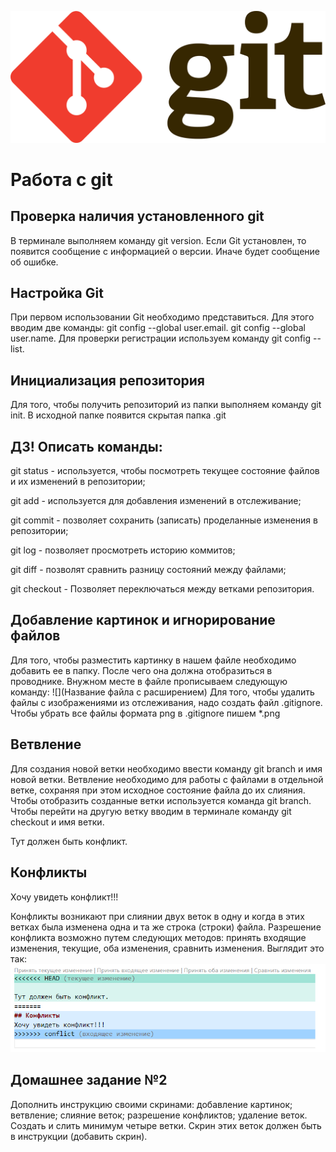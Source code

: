 ![Тут должен быть логотип](Git-logo.svg_.png)
# Работа с git
## Проверка наличия установленного git
В терминале выполняем команду git version. Если Git установлен, то появится сообщение с информацией о версии. Иначе будет сообщение об ошибке.
## Настройка Git
При первом использовании Git необходимо представиться. Для этого вводим две команды: git config --global user.email. 
git config --global user.name. 
Для проверки регистрации используем команду git config --list.
## Инициализация репозитория
Для того, чтобы получить репозиторий из папки выполняем команду git init. В исходной папке появится скрытая папка .git
## ДЗ! Описать команды:
git status - используется, чтобы посмотреть текущее состояние файлов и их изменений в репозитории;

git add - используется для добавления изменений в отслеживание;

git commit - позволяет сохранить (записать) проделанные изменения в репозитории;

git log - позволяет просмотреть историю коммитов;

git diff - позволят сравнить разницу состояний между файлами;

git checkout - Позволяет переключаться между ветками репозитория. 

## Добавление картинок и игнорирование файлов
Для того, чтобы разместить картинку в нашем файле необходимо добавить ее в папку. После чего она должна отобразиться в проводнике. Внужном месте в файле прописываем следующую команду: ![](Название файла с расширением)
Для того, чтобы удалить файлы с изображениями из отслеживания, надо создать файл .gitignore.
Чтобы убрать все файлы формата png в .gitignore пишем *.png

## Ветвление
Для создания новой ветки необходимо ввести команду git branch и имя новой ветки. Ветвление необходимо для работы с файлами в отдельной ветке, сохраняя при этом исходное состояние файла до их слияния. Чтобы отобразить созданные ветки используется команда git branch. Чтобы перейти на другую ветку вводим в терминале команду git checkout и имя ветки.


Тут должен быть конфликт.
## Конфликты
Хочу увидеть конфликт!!!

Конфликты возникают при слиянии двух веток в одну и когда в этих ветках была изменена одна и та же строка (строки) файла. Разрешение конфликта возможно путем следующих методов: принять входящие изменения, текущие, оба изменения, сравнить изменения. Выглядит это так:
![Конфликт](Conflict.png)

## Домашнее задание №2
Дополнить инструкцию своими скринами:
добавление картинок;
ветвление;
слияние веток;
разрешение конфликтов;
удаление веток.
Создать и слить минимум четыре ветки. Скрин этих веток должен быть в инструкции (добавить скрин).
